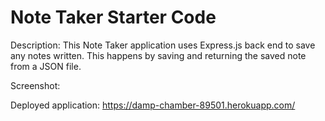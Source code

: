 # Note Taker Starter Code 

Description: 
This Note Taker application uses Express.js back end to save any notes written. This happens by saving and returning the saved note from a JSON file. 

Screenshot: 

Deployed application: 
https://damp-chamber-89501.herokuapp.com/
